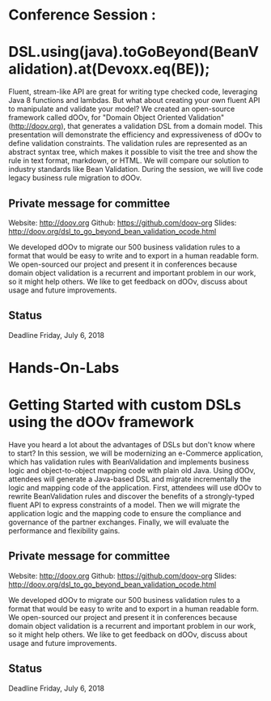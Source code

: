 # Conference Session :

# DSL.using(java).toGoBeyond(BeanValidation).at(Devoxx.eq(BE));

Fluent, stream-like API are great for writing type checked code, leveraging 
Java 8 functions and lambdas. But what about creating your own
fluent API to manipulate and validate your model? We created an open-source
framework called dOOv, for "Domain Object Oriented Validation"
(http://doov.org), that generates a validation DSL from a domain model. This
presentation will demonstrate the efficiency and expressiveness of dOOv to
define validation constraints. The validation rules are represented as an
abstract syntax tree, which makes it possible to visit the tree and show the
rule in text format, markdown, or HTML. We will compare our solution to
industry standards like Bean Validation. During the session, we will live code
legacy business rule migration to dOOv.

## Private message for committee

Website: http://doov.org
Github: https://github.com/doov-org
Slides: http://doov.org/dsl_to_go_beyond_bean_validation_ocode.html

We developed dOOv to migrate our 500 business validation rules to a format that
would be easy to write and to export in a human readable form. We open-sourced
our project and present it in conferences because domain object validation is a
recurrent and important problem in our work, so it might help others. We like
to get feedback on dOOv, discuss about usage and future improvements.

## Status

Deadline Friday, July 6, 2018

# Hands-On-Labs

# Getting Started with custom DSLs using the dOOv framework

Have you heard a lot about the advantages of DSLs but don't know where to 
start? In this session, we will be modernizing an e-Commerce application,
which has validation rules with BeanValidation and implements 
business logic and object-to-object mapping code with plain old Java. 
Using dOOv, attendees will generate a Java-based DSL and migrate incrementally 
the logic and mapping code of the application. First, attendees will use 
dOOv to rewrite BeanValidation rules and discover the benefits of a 
strongly-typed fluent API to express constraints of a model.
Then we will migrate the application logic and the mapping code to ensure 
the compliance and governance of the partner exchanges. Finally, we will 
evaluate the performance and flexibility gains.

## Private message for committee

Website: http://doov.org
Github: https://github.com/doov-org
Slides: http://doov.org/dsl_to_go_beyond_bean_validation_ocode.html

We developed dOOv to migrate our 500 business validation rules to a format that
would be easy to write and to export in a human readable form. We open-sourced
our project and present it in conferences because domain object validation is a
recurrent and important problem in our work, so it might help others. We like
to get feedback on dOOv, discuss about usage and future improvements.

## Status

Deadline Friday, July 6, 2018